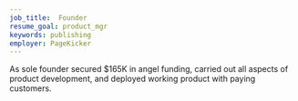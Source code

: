 ```yaml
---
job_title:  Founder
resume_goal: product_mgr
keywords: publishing
employer: PageKicker
---
```

As sole founder secured $165K in angel funding, carried out all aspects of product development, and deployed working product with paying customers.